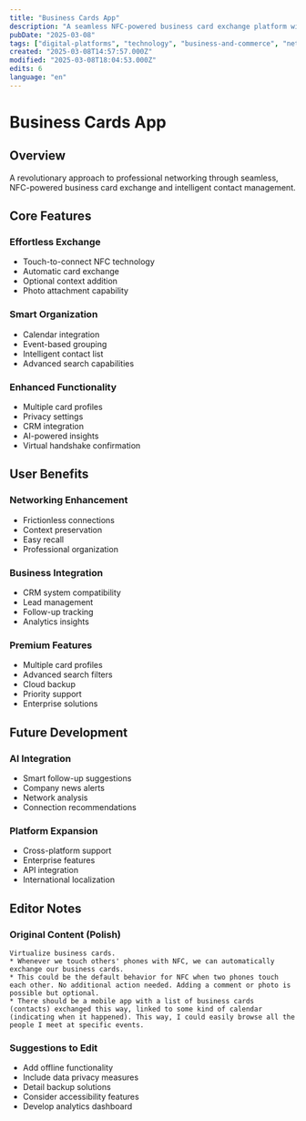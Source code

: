 ```yaml
---
title: "Business Cards App"
description: "A seamless NFC-powered business card exchange platform with intelligent organization and professional networking features"
pubDate: "2025-03-08"
tags: ["digital-platforms", "technology", "business-and-commerce", "networking", "mobile-apps"]
created: "2025-03-08T14:57:57.000Z"
modified: "2025-03-08T18:04:53.000Z"
edits: 6
language: "en"
---
```


# Business Cards App

## Overview
A revolutionary approach to professional networking through seamless, NFC-powered business card exchange and intelligent contact management.

## Core Features

### Effortless Exchange
- Touch-to-connect NFC technology
- Automatic card exchange
- Optional context addition
- Photo attachment capability

### Smart Organization
- Calendar integration
- Event-based grouping
- Intelligent contact list
- Advanced search capabilities

### Enhanced Functionality
- Multiple card profiles
- Privacy settings
- CRM integration
- AI-powered insights
- Virtual handshake confirmation

## User Benefits

### Networking Enhancement
- Frictionless connections
- Context preservation
- Easy recall
- Professional organization

### Business Integration
- CRM system compatibility
- Lead management
- Follow-up tracking
- Analytics insights

### Premium Features
- Multiple card profiles
- Advanced search filters
- Cloud backup
- Priority support
- Enterprise solutions

## Future Development

### AI Integration
- Smart follow-up suggestions
- Company news alerts
- Network analysis
- Connection recommendations

### Platform Expansion
- Cross-platform support
- Enterprise features
- API integration
- International localization

## Editor Notes

### Original Content (Polish)
```
Virtualize business cards.
* Whenever we touch others' phones with NFC, we can automatically exchange our business cards.
* This could be the default behavior for NFC when two phones touch each other. No additional action needed. Adding a comment or photo is possible but optional.
* There should be a mobile app with a list of business cards (contacts) exchanged this way, linked to some kind of calendar (indicating when it happened). This way, I could easily browse all the people I meet at specific events.
```

### Suggestions to Edit
- Add offline functionality
- Include data privacy measures
- Detail backup solutions
- Consider accessibility features
- Develop analytics dashboard

